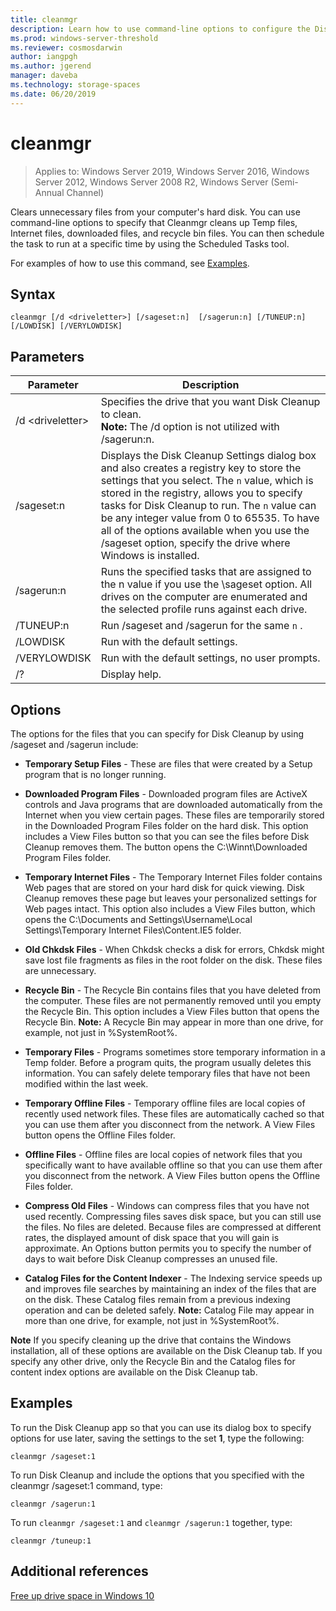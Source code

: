 ```yaml
---
title: cleanmgr
description: Learn how to use command-line options to configure the Disk Cleanup tool (Cleanmgr.exe) to automatically clean up certain files.
ms.prod: windows-server-threshold
ms.reviewer: cosmosdarwin
author: iangpgh
ms.author: jgerend
manager: daveba
ms.technology: storage-spaces
ms.date: 06/20/2019
---
```

# cleanmgr

> Applies to: Windows Server 2019, Windows Server 2016, Windows Server 2012, Windows Server 2008 R2, Windows Server (Semi-Annual Channel)

Clears unnecessary files from your computer's hard disk. You can use command-line options to specify that Cleanmgr cleans up Temp files, Internet files, downloaded files, and recycle bin files. You can then schedule the task to run at a specific time by using the Scheduled Tasks tool.

For examples of how to use this command, see [Examples](#examples).

## Syntax

```
cleanmgr [/d <driveletter>] [/sageset:n]  [/sagerun:n] [/TUNEUP:n] [/LOWDISK] [/VERYLOWDISK]
```

## Parameters

|      Parameter      |    Description     |
| ------------------- | ------------------ |
|  /d \<driveletter>          | Specifies the drive that you want Disk Cleanup to clean.<br>**Note:** The /d option is not utilized with /sagerun:n. |
| /sageset:n | Displays the Disk Cleanup Settings dialog box and also creates a registry key to store the settings that you select. The `n` value, which is stored in the registry, allows you to specify tasks for Disk Cleanup to run. The `n` value can be any integer value from 0 to 65535. To have all of the options available when you use the /sageset option, specify the drive where Windows is installed.  |
|  /sagerun:n  |  Runs the specified tasks that are assigned to the n value if you use the \sageset option. All drives on the computer are enumerated and the selected profile runs against each drive.           |
| /TUNEUP:n    | Run /sageset and /sagerun for the same `n` . |
| /LOWDISK     | Run with the default settings. |
| /VERYLOWDISK | Run with the default settings, no user prompts. |
| /?           | Display help. |

## Options

The options for the files that you can specify for Disk Cleanup by using /sageset and /sagerun include:

- **Temporary Setup Files** - These are files that were created by a Setup program that is no longer running.

- **Downloaded Program Files** - Downloaded program files are ActiveX controls and Java programs that are downloaded automatically from the Internet when you view certain pages. These files are temporarily stored in the Downloaded Program Files folder on the hard disk. This option includes a View Files button so that you can see the files before Disk Cleanup removes them. The button opens the C:\Winnt\Downloaded Program Files folder.

- **Temporary Internet Files** - The Temporary Internet Files folder contains Web pages that are stored on your hard disk for quick viewing. Disk Cleanup removes these page but leaves your personalized settings for Web pages intact. This option also includes a View Files button, which opens the C:\Documents and Settings\Username\Local Settings\Temporary Internet Files\Content.IE5 folder. 

- **Old Chkdsk Files** - When Chkdsk checks a disk for errors, Chkdsk might save lost file fragments as files in the root folder on the disk. These files are unnecessary.

- **Recycle Bin** - The Recycle Bin contains files that you have deleted from the computer. These files are not permanently removed until you empty the Recycle Bin. This option includes a View Files button that opens the Recycle Bin. **Note:** A Recycle Bin may appear in more than one drive, for example, not just in %SystemRoot%.

- **Temporary Files** - Programs sometimes store temporary information in a Temp folder. Before a program quits, the program usually deletes this information. You can safely delete temporary files that have not been modified within the last week.

- **Temporary Offline Files** - Temporary offline files are local copies of recently used network files. These files are automatically cached so that you can use them after you disconnect from the network. A View Files button opens the Offline Files folder.

- **Offline Files** - Offline files are local copies of network files that you specifically want to have available offline so that you can use them after you disconnect from the network. A View Files button opens the Offline Files folder.

- **Compress Old Files** - Windows can compress files that you have not used recently. Compressing files saves disk space, but you can still use the files. No files are deleted. Because files are compressed at different rates, the displayed amount of disk space that you will gain is approximate. An Options button permits you to specify the number of days to wait before Disk Cleanup compresses an unused file.

- **Catalog Files for the Content Indexer** - The Indexing service speeds up and improves file searches by maintaining an index of the files that are on the disk. These Catalog files remain from a previous indexing operation and can be deleted safely. **Note:** Catalog File may appear in more than one drive, for example, not just in %SystemRoot%.

**Note** If you specify cleaning up the drive that contains the Windows installation, all of these options are available on the Disk Cleanup tab. If you specify any other drive, only the Recycle Bin and the Catalog files for content index options are available on the Disk Cleanup tab. 

## Examples

To run the Disk Cleanup app so that you can use its dialog box to specify options for use later, saving the settings to the set **1**, type the following:

```
cleanmgr /sageset:1
```

To run Disk Cleanup and include the options that you specified with the cleanmgr /sageset:1 command, type:

```
cleanmgr /sagerun:1
```

To run ```cleanmgr /sageset:1``` and ```cleanmgr /sagerun:1``` together, type:

```
cleanmgr /tuneup:1
```

## Additional references

[Free up drive space in Windows 10](https://support.microsoft.com/en-us/help/12425/windows-10-free-up-drive-space)
